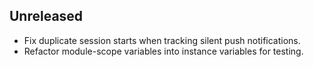 ## Unreleased

* Fix duplicate session starts when tracking silent push notifications.
* Refactor module-scope variables into instance variables for testing.
